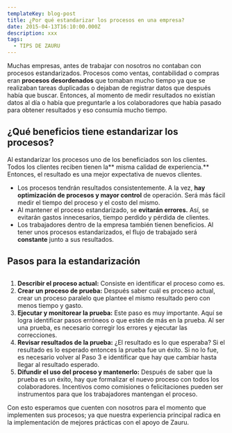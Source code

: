 ```yaml
---
templateKey: blog-post
title: ¿Por qué estandarizar los procesos en una empresa?
date: 2015-04-13T16:10:00.000Z
description: xxx
tags:
  - TIPS DE ZAURU
---
```

Muchas empresas, antes de trabajar con nosotros no contaban con procesos estandarizados. Procesos como ventas, contabilidad o compras eran **procesos desordenados** que tomaban mucho tiempo ya que se realizaban tareas duplicadas o dejaban de registrar datos que después había que buscar. Entonces, al momento de medir resultados no existían datos al día o había que preguntarle a los colaboradores que había pasado para obtener resultados y eso consumía mucho tiempo.



## ¿Qué beneficios tiene estandarizar los procesos?

Al estandarizar los procesos uno de los beneficiados son los clientes. Todos los clientes reciben tienen la** misma calidad de experiencia.** Entonces, el resultado es una mejor expectativa de nuevos clientes.

* Los procesos tendrán resultados consistentemente. A la vez, **hay optimización de procesos y mayor control** de operación. Será más fácil medir el tiempo del proceso y el costo del mismo.
* Al mantener el proceso estandarizado, se **evitarán errores.** Así, se evitarán gastos innecesarios, tiempo perdido y pérdida de clientes.
* Los trabajadores dentro de la empresa también tienen beneficios. Al tener unos procesos estandarizados, el flujo de trabajado será **constante** junto a sus resultados.



## Pasos para la estandarización

## 

1. **Describir el proceso actual:** Consiste en identificar el proceso como es.
2. **Crear un proceso de prueba:** Después saber cuál es proceso actual, crear un proceso paralelo que plantee el mismo resultado pero con menos tiempo y gasto.
3. **Ejecutar y monitorear la prueba:** Este paso es muy importante. Aquí se logra identificar pasos erróneos o que estén de más en la prueba. Al ser una prueba, es necesario corregir los errores y ejecutar las correcciones.
4. **Revisar resultados de la prueba:** ¿El resultado es lo que esperaba? Si el resultado es lo esperado entonces la prueba fue un éxito. Si no lo fue, es necesario volver al Paso 3 e identificar que hay que cambiar hasta llegar al resultado esperado.
5. **Difundir el uso del proceso y mantenerlo:** Después de saber que la prueba es un éxito, hay que formalizar el nuevo proceso con todos los colaboradores. Incentivos como comisiones o felicitaciones pueden ser instrumentos para que los trabajadores mantengan el proceso.

Con esto esperamos que cuenten con nosotros para el momento que implementen sus procesos; ya que nuestra experiencia principal radica en la implementación de mejores prácticas con el apoyo de Zauru.
